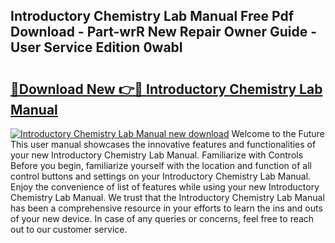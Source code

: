 ## Introductory Chemistry Lab Manual Free Pdf Download - Part-wrR New Repair Owner Guide - User Service Edition 0wabI

# <h2><a href="http://bc29793.oget.top/?id=Introductory+Chemistry+Lab+Manual">🔗Download New 👉🔴 Introductory Chemistry Lab Manual</a></h2>

[![Introductory Chemistry Lab Manual new download](https://i.imgur.com/5g1atiW.png)](http://bc29793.oget.top/?id=Introductory+Chemistry+Lab+Manual)
Welcome to the Future This user manual showcases the innovative features and functionalities of your new Introductory Chemistry Lab Manual. Familiarize with Controls Before you begin, familiarize yourself with the location and function of all control buttons and settings on your Introductory Chemistry Lab Manual. Enjoy the convenience of list of features while using your new Introductory Chemistry Lab Manual. We trust that the Introductory Chemistry Lab Manual has been a comprehensive resource in your efforts to learn the ins and outs of your new device. In case of any queries or concerns, feel free to reach out to our customer service.
